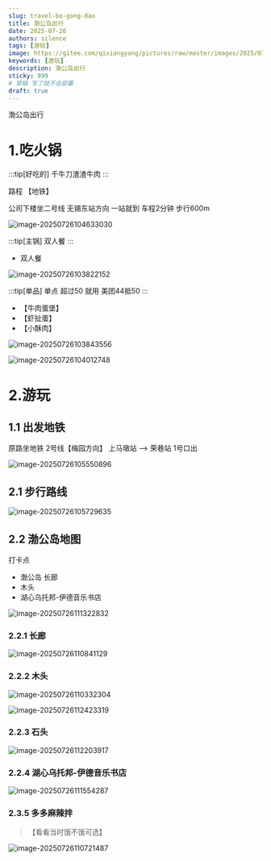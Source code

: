 ```yaml
---
slug: travel-bo-gong-dao
title: 渤公岛出行
date: 2025-07-26
authors: silence
tags: [游玩]
image: https://gitee.com/qixiangyang/pictures/raw/master/images/2025/07/20250726112816955.png
keywords: [游玩]
description: 渤公岛出行
sticky: 999
# 草稿 写了就不会部署
draft: true 
---
```

渤公岛出行

<!-- truncate -->

# 1.吃火锅

:::tip[好吃的]
千牛刀渣渣牛肉
:::

路程 【地铁】

公司下楼坐二号线    无锡东站方向 一站就到  车程2分钟  步行600m

![image-20250726104633030](https://gitee.com/qixiangyang/pictures/raw/master/images/2025/07/20250726104633290.png)

:::tip[主锅]
双人餐
:::
- 双人餐

![image-20250726103822152](https://gitee.com/qixiangyang/pictures/raw/master/images/2025/07/20250726103822174.png)

:::tip[单品]
单点 超过50 就用 美团44抵50
:::


- 【牛肉蛋堡】
- 【虾扯蛋】
- 【小酥肉】

![image-20250726103843556](https://gitee.com/qixiangyang/pictures/raw/master/images/2025/07/20250726103843580.png)

![image-20250726104012748](https://gitee.com/qixiangyang/pictures/raw/master/images/2025/07/20250726104012768.png)

# 2.游玩

## 1.1 出发地铁

原路坐地铁  2号线【梅园方向】    上马墩站  --> 荣巷站 1号口出

![image-20250726105550896](https://gitee.com/qixiangyang/pictures/raw/master/images/2025/07/20250726105550966.png)

## 2.1 步行路线

![image-20250726105729635](https://gitee.com/qixiangyang/pictures/raw/master/images/2025/07/20250726105729681.png)

## 2.2 渤公岛地图

打卡点 

- 渤公岛 长廊
- 木头
- 湖心乌托邦-伊德音乐书店



![image-20250726111322832](https://gitee.com/qixiangyang/pictures/raw/master/images/2025/07/20250726111322888.png)

### 2.2.1 长廊

![image-20250726110841129](https://gitee.com/qixiangyang/pictures/raw/master/images/2025/07/20250726110841313.png)

### 2.2.2 木头

![image-20250726110332304](https://gitee.com/qixiangyang/pictures/raw/master/images/2025/07/20250726110332371.png)

![image-20250726112423319](https://gitee.com/qixiangyang/pictures/raw/master/images/2025/07/20250726112423730.png)

### 2.2.3 石头

![image-20250726112203917](https://gitee.com/qixiangyang/pictures/raw/master/images/2025/07/20250726112204356.png)



### 2.2.4 湖心乌托邦-伊德音乐书店

![image-20250726111554287](https://gitee.com/qixiangyang/pictures/raw/master/images/2025/07/20250726111554319.png)



### 2.3.5 多多麻辣拌 

>【看看当时饿不饿可选】

![image-20250726110721487](https://gitee.com/qixiangyang/pictures/raw/master/images/2025/07/20250726110721524.png)

